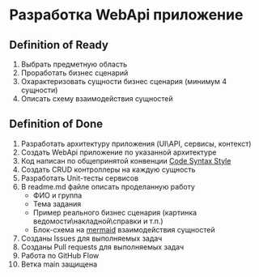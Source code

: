 # Разработка WebApi приложение

## Definition of Ready
1. Выбрать предметную область
2. Проработать бизнес сценарий
3. Охарактеризовать сущности бизнес сценария (минимум 4 сущности)
4. Описать схему взаимодействия сущностей

## Definition of Done
1. Разработать архитектуру приложения (UI\API, сервисы, контекст)
2. Создать WebApi приложение по указанной архитектуре
3. Код написан по общепринятой конвенции [Code Syntax Style](https://www.jetbrains.com/help/rider/Code_Syntax_Style.html)
4. Создать CRUD контроллеры на каждую сущность
5. Разработать Unit-тесты сервисов
6. В readme.md файле описать проделанную работу
   - ФИО и группа
   - Тема задания
   - Пример реального бизнес сценария (картинка ведомости\накладной\справки и т.п.)
   - Блок-схема на [mermaid](http://mermaid.js.org/) взаимодействия сущностей
7. Созданы Issues для выполняемых задач
8. Созданы Pull requests для выполняемых задач
9. Работа по GitHub Flow
10. Ветка main защищена
